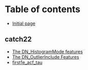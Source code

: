 # Table of contents

* [Initial page](README.md)

## catch22

* [The DN\_HistogramMode features](catch22/the-dn_histogrammode-features.md)
* [The DN\_OutlierInclude Features](catch22/the-dn_outlierinclude-features.md)
* [first1e\_acf\_tau](catch22/first1e_acf_tau.md)

